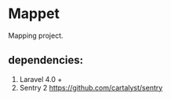 Mappet
======
Mapping project. 

dependencies: 
------
1. Laravel 4.0 +
2. Sentry 2 https://github.com/cartalyst/sentry

